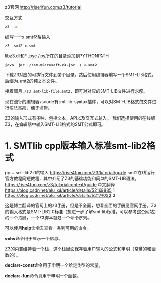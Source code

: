 
z3官网 http://rise4fun.com/z3/tutorial 


交互方式

```cmd
z3 -in
```

编写一个x.smt然后输入
```
z3 -smt2 x.smt
```

libz3.dll和* .pyc / py所在的目录添加到PYTHONPATH

```
java -jar ./com.microsoft.z3.jar -q x.smt2
```


下载Z3对应的可执行文件到某个目录，然后使用编辑器编写一个SMT-LIB格式，后缀为.smt2的纯文本文件。 

接着调用`./z3 smt-lib-file.smt2`，即可对对应的SMT-LIB文件进行求解。 

现在流行的编辑器vscode有smt-lib-syntax插件，可以对SMT-LIB格式的文件进行语法高亮，便于编辑。  


Z3的输入形式有多种，包括文本，API以及交互式输入。 我们选择使用的在线版Z3，在编辑器中输入SMT-LIB格式的SMT公式即可。



# 1. SMTlib cpp版本输入标准smt-lib2格式



pp + smt-lib2.0的输入 https://rise4fun.com/Z3/tutorial/guide smt2在线运行官方教程简短教程，其中介绍了Z3的基础功能和简单的SMT-LIB语法。https://rise4fun.com/z3/tutorialcontent/guide 中文翻译 https://blog.csdn.net/alu_xd/article/details/52169885 1 https://blog.csdn.net/alu_xd/article/details/52174022 2

这是博主翻译的官网上的z3手册，但是不全面，想看全面的手册见官网手册。Z3的输入格式是SMT-LIB2.0标准（想进一步了解smt-lib标准，可以参考[这个](http://smtlib.cs.uiowa.edu/)网站）的一个拓展，一个Z3脚本就是一个命令序列。

可以使用**help**命令去查看一系列可用的命令。

**echo**命令用于显示一个信息。

Z3的内部维持着一个栈，这个栈里面保存着用户输入的公式和申明（常量的和函数的）。

**declare-const**命令用于申明一个给定类型的常量，

**declare-fun**命令则用于申明一个函数。


























































































































